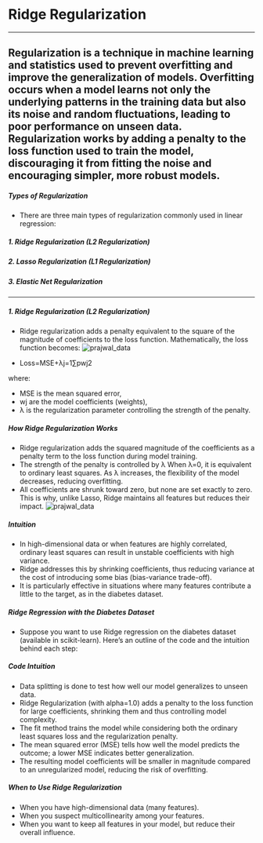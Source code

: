 # Ridge Regularization
---
**Regularization is a technique in machine learning and statistics used to prevent overfitting and improve the generalization of models. Overfitting occurs when a model learns not only the underlying patterns in the training data but also its noise and random fluctuations, leading to poor performance on unseen data. Regularization works by adding a penalty to the loss function used to train the model, discouraging it from fitting the noise and encouraging simpler, more robust models.**
---
##### Types of Regularization
- There are three main types of regularization commonly used in linear regression:

##### 1. Ridge Regularization (L2 Regularization)
##### 2. Lasso Regularization (L1 Regularization)
##### 3. Elastic Net Regularization
--- 

##### 1. Ridge Regularization (L2 Regularization)
- Ridge regularization adds a penalty equivalent to the square of the magnitude of coefficients to the loss function. Mathematically, the loss function becomes:
![prajwal_data](https://github.com/user-attachments/assets/63725e60-3664-412b-bc87-9da74b497b03)

- Loss=MSE+λj=1∑pwj2

where:
- MSE is the mean squared error,
- wj are the model coefficients (weights),
- λ is the regularization parameter controlling the strength of the penalty.

##### How Ridge Regularization Works
- Ridge regularization adds the squared magnitude of the coefficients as a penalty term to the loss function during model training.
- The strength of the penalty is controlled by λ When λ=0, it is equivalent to ordinary least squares. As λ increases, the flexibility of the model decreases, reducing overfitting.
- All coefficients are shrunk toward zero, but none are set exactly to zero. This is why, unlike Lasso, Ridge maintains all features but reduces their impact.
![prajwal_data](https://github.com/user-attachments/assets/5a1e7602-22da-47db-a059-4afb09dd08bc)


##### Intuition
- In high-dimensional data or when features are highly correlated, ordinary least squares can result in unstable coefficients with high variance.
- Ridge addresses this by shrinking coefficients, thus reducing variance at the cost of introducing some bias (bias-variance trade-off).
- It is particularly effective in situations where many features contribute a little to the target, as in the diabetes dataset.

##### Ridge Regression with the Diabetes Dataset
- Suppose you want to use Ridge regression on the diabetes dataset (available in scikit-learn). Here’s an outline of the code and the intuition behind each step:

##### Code Intuition
- Data splitting is done to test how well our model generalizes to unseen data.
- Ridge Regularization (with alpha=1.0) adds a penalty to the loss function for large coefficients, shrinking them and thus controlling model complexity.
- The fit method trains the model while considering both the ordinary least squares loss and the regularization penalty.
- The mean squared error (MSE) tells how well the model predicts the outcome; a lower MSE indicates better generalization.
- The resulting model coefficients will be smaller in magnitude compared to an unregularized model, reducing the risk of overfitting.

##### When to Use Ridge Regularization
- When you have high-dimensional data (many features).
- When you suspect multicollinearity among your features.
- When you want to keep all features in your model, but reduce their overall influence.
